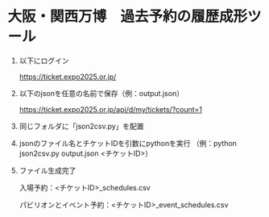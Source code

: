 # 大阪・関西万博　過去予約の履歴成形ツール

1. 以下にログイン
   
   https://ticket.expo2025.or.jp/

3. 以下のjsonを任意の名前で保存（例：output.json）
   
   https://ticket.expo2025.or.jp/api/d/my/tickets/?count=1

5. 同じフォルダに「json2csv.py」を配置

6. jsonのファイル名とチケットIDを引数にpythonを実行
   （例：python json2csv.py output.json <チケットID>）

8. ファイル生成完了
   
   入場予約：<チケットID>_schedules.csv
   
   パビリオンとイベント予約：<チケットID>_event_schedules.csv
